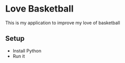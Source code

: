 # Love Basketball
This is my application to improve my love of basketball
## Setup
* Install Python
* Run it
